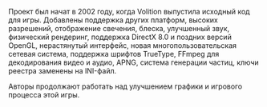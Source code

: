 Проект был начат в 2002 году, когда Volition выпустила исходный код для игры. Добавлены поддержка других платформ,  высоких разрешений, отображение свечения, блеска, улучшенный звук, физический рендеринг, поддержка DirectX 8.0 и поздних версий OpenGL, нерастянутый интерфейс, новая многопользовательская сетевая система, поддержка шрифтов TrueType, FFmpeg для декодирования видео и аудио, APNG, система генерации частиц, ключи реестра заменены на INI-файл.

Авторы продолжают работать над улучшением графики и игрового процесса этой игры.